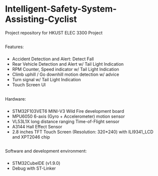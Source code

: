 # Intelligent-Safety-System-Assisting-Cyclist

Project repository for HKUST ELEC 3300 Project

##
Features:

###
- Accident Detection and Alert: Detect Fall 
- Rear Vehicle Detection and Alert w/ Tail Light Indication
- RPM Counter, Speed indicator w/ Tail Light Indication
- Climb uphill / Go downhill motion detection w/ advice
- Turn signal w/ Tail Light Indication
- Touch Screen UI

##
Hardware:

###
- STM32F103VET6 MINI-V3 Wild Fire development board
- MPU6050 6-axis (Gyro + Accelerometer) motion sensor
- VL53L1X long distance ranging Time-of-Flight sensor
- A3144 Hall Effect Sensor
- 2.8 inches TFT Touch Screen (Resolution: 320*240) with ILI9341_LCD and XPT2046 chip

##
Software and development environment:

###
- STM32CubeIDE (v1.9.0)
- Debug with ST-Linker
